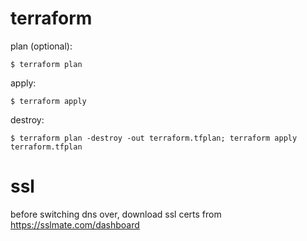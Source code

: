# terraform

plan (optional):

    $ terraform plan

apply:

    $ terraform apply

destroy:

    $ terraform plan -destroy -out terraform.tfplan; terraform apply terraform.tfplan

# ssl

before switching dns over, download ssl certs from https://sslmate.com/dashboard
